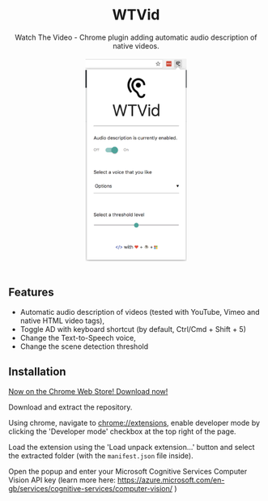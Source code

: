 <div align="center"><h1>WTVid</h1></div>
<div align="center">Watch The Video - Chrome plugin adding automatic audio description of native videos.</div>
<br>
<div align="center"><img src="https://raw.githubusercontent.com/AdamHirst/OxfordHack/master/screenshots/wtvid.png" height="400" /></div>
<br>

## Features
- Automatic audio description of videos (tested with YouTube, Vimeo and native HTML video tags),
- Toggle AD with keyboard shortcut (by default, Ctrl/Cmd + Shift + 5)
- Change the Text-to-Speech voice,
- Change the scene detection threshold

## Installation
[Now on the Chrome Web Store! Download now!](https://chrome.google.com/webstore/detail/wtvid-audio-description/iafgdjbfkgbckpbmmfoapggkmdgofjfn)

Download and extract the repository.

Using chrome, navigate to [chrome://extensions](chrome://extensions), enable developer mode by clicking the 'Developer mode' checkbox at the top right of the page.

Load the extension using the 'Load unpack extension...' button and select the extracted folder (with the `manifest.json` file inside).

Open the popup and enter your Microsoft Cognitive Services Computer Vision API key (learn more here: https://azure.microsoft.com/en-gb/services/cognitive-services/computer-vision/ )
